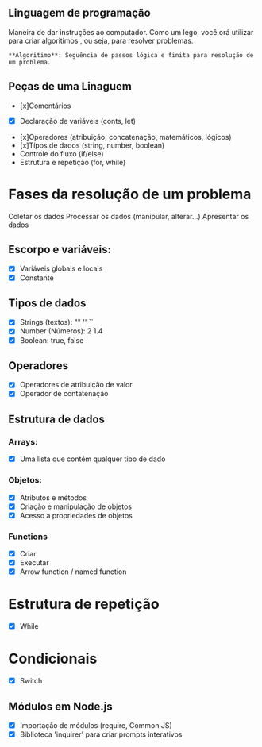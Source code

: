 ## Linguagem de programação

Maneira de dar instruções ao computador.
Como um lego, você orá utilizar para criar algoritimos , ou seja, para resolver problemas.

    **Algoritimo**: Seguência de passos lógica e finita para resolução de um problema.

## Peças de uma Linaguem

- [x]Comentários
- [x] Declaração de variáveis (conts, let)
- [x]Operadores (atribuição, concatenação, matemáticos, lógicos)
- [x]Típos de dados (string, number, boolean)
- Controle do fluxo (if/else)
- Estrutura e repetição (for, while)

# Fases da resolução de um problema 

Coletar os dados
Processar os dados (manipular, alterar...)
Apresentar os dados


## Escorpo e variáveis:

- [x] Variáveis globais e locais
- [x] Constante

## Tipos de dados

- [x] Strings (textos): "" '' ``
- [x] Number (Números): 2 1.4
- [x] Boolean: true, false

## Operadores

- [x] Operadores de atribuição de valor
- [x] Operador de contatenação

## Estrutura de dados

### Arrays:

- [x] Uma lista que contém qualquer tipo de dado

### Objetos:

- [x] Atributos e métodos
- [x] Criação e manipulação de objetos
- [x] Acesso a propriedades de objetos

### Functions

- [x] Criar 
- [x] Executar
- [x] Arrow function / named function

# Estrutura de repetição

- [x] While

# Condicionais 

- [x] Switch

## Módulos em Node.js

- [x] Importação de módulos (require,  Common JS)
- [x] Biblioteca 'inquirer' para criar prompts interativos
